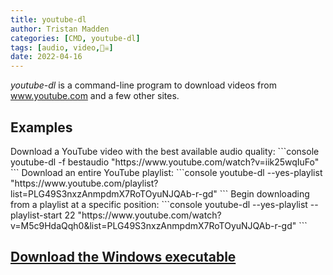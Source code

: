 ```yaml
---
title: youtube-dl
author: Tristan Madden
categories: [CMD, youtube-dl]
tags: [audio, video,🏴‍☠️]
date: 2022-04-16
---
```

<i>youtube-dl</i> is a command-line program to download videos from www.youtube.com and a few other sites.
<h2>Examples</h2>
Download a YouTube video with the best available audio quality:
```console
youtube-dl -f bestaudio "https://www.youtube.com/watch?v=iik25wqIuFo"
```
Download an entire YouTube playlist:
```console
youtube-dl --yes-playlist "https://www.youtube.com/playlist?list=PLG49S3nxzAnmpdmX7RoTOyuNJQAb-r-gd"
```
Begin downloading from a playlist at a specific position:
```console
youtube-dl --yes-playlist --playlist-start 22 "https://www.youtube.com/watch?v=M5c9HdaQqh0&list=PLG49S3nxzAnmpdmX7RoTOyuNJQAb-r-gd"
```
<h2><a href="https://yt-dl.org/latest/youtube-dl.exe">Download the Windows executable</a></h2>